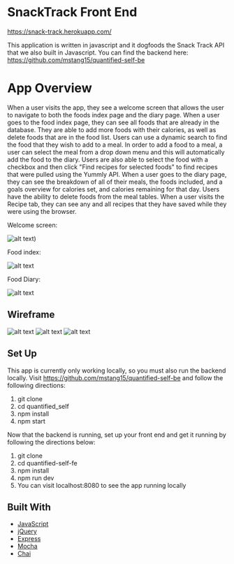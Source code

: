 # SnackTrack Front End
https://snack-track.herokuapp.com/

This application is written in javascript and it dogfoods the Snack Track API that we also built in Javascript. 
You can find the backend here: https://github.com/mstang15/quantified-self-be

<h1>App Overview</h1>

When a user visits the app, they see a welcome screen that allows the user to navigate to both the foods index page and the diary page.
When a user goes to the food index page, they can see all foods that are already in the database. They are able to add more foods with their calories, as well as delete foods that are in the food list. Users can use a dynamic search to find the food that they wish to add to a meal. In order to add a food to a meal, a user can select the meal from a drop down menu and this will automatically add the food to the diary. Users are also able to select the food with a checkbox and then click "Find recipes for selected foods" to find recipes that were pulled using the Yummly API. 
When a user goes to the diary page, they can see the breakdown of all of their meals, the foods included, and a goals overview for calories set, and calories remaining for that day. Users have the ability to delete foods from the meal tables. 
When a user visits the Recipe tab, they can see any and all recipes that they have saved while they were using the browser. 

Welcome screen:

![alt text](readme_images/welcome.png))
 
Food index:

![alt text](readme_images/foods.png)

Food Diary:

![alt text](readme_images/diary.png)

<h2>Wireframe</h2>

![alt text](readme_images/landingpage.png)
![alt text](readme_images/fooddiary.png)
![alt text](readme_images/foodindex.png)

## Set Up
This app is currently only working locally, so you must also run the backend locally. Visit https://github.com/mstang15/quantified-self-be and follow the following directions: 
1. git clone <paste repo link for quantified_self backend>
2. cd quantified_self
3. npm install 
4. npm start 

Now that the backend is running, set up your front end and get it running by following the directions below: 
1. git clone <paste repo link for quantified-self frontend>
2. cd quantified-self-fe
3. npm install
4. npm run dev
5. You can visit localhost:8080 to see the app running locally

## Built With

* [JavaScript](https://www.javascript.com/)
* [jQuery](https://jquery.com/)
* [Express](https://expressjs.com/)
* [Mocha](https://mochajs.org/)
* [Chai](https://chaijs.com/)

